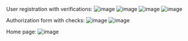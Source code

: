 User registration with verifications:
![image](https://github.com/user-attachments/assets/34c09d9b-482f-4a74-b8e3-c5dd53bb28a1)
![image](https://github.com/user-attachments/assets/91094233-0fdf-4bf4-9f71-74eb77770004)
![image](https://github.com/user-attachments/assets/a53345a2-7d68-44a3-a4c2-8c07593f887d)
![image](https://github.com/user-attachments/assets/f6f135fc-d1ba-4bb5-8c7c-aea30d47e7e9)

Authorization form with checks:
![image](https://github.com/user-attachments/assets/0c1a04a2-0814-4b4c-a26c-bc679f403cb9)
![image](https://github.com/user-attachments/assets/56f27aab-4577-4a8c-a18f-dd529fee67b8)

Home page:
![image](https://github.com/user-attachments/assets/9370efc1-db2e-440d-ad3f-cfc844781879)

